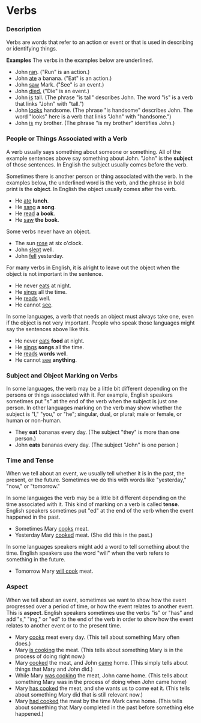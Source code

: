 # Verbs #

### Description

Verbs are words that refer to an action or event or that is used in describing or identifying things.

**Examples** The verbs in the examples below are underlined.

* John <u>ran</u>.  ("Run" is an action.)
* John <u>ate</u> a banana.  ("Eat" is an action.)
* John <u>saw</u> Mark. ("See" is an event.)
* John <u>died.</u>  ("Die" is an event.)
* John <u>is</u> tall.  (The phrase "is tall" describes John. The word "is" is a verb that links "John" with "tall.")
* John <u>looks</u> handsome. (The phrase "is handsome" describes John. The word "looks" here is a verb that links "John" with "handsome.")
* John <u>is</u> my brother. (The phrase "is my brother" identifies John.)

### People or Things Associated with a Verb

A verb usually says something about someone or something. All of the example sentences above say something about John. "John" is the **subject** of those sentences. In English the subject usually comes before the verb.

Sometimes there is another person or thing associated with the verb. In the examples below, the underlined word is the verb, and the phrase in bold print is the **object**. In English the object usually comes after the verb.

* He <u>ate</u> **lunch**.
* He <u>sang</u> **a song**.
* He <u>read</u> **a book**.
* He <u>saw</u> **the book**.

Some verbs never have an object.

* The sun <u>rose</u> at six o'clock.
* John <u>slept</u> well.
* John <u>fell</u> yesterday.

For many verbs in English, it is alright to leave out the object when the object is not important in the sentence.

* He never <u>eats</u> at night.
* He  <u>sings</u> all the time.
* He <u>reads</u> well.
* He cannot <u>see</u>.

In some languages, a verb that needs an object must always take one, even if the object is not very important. People who speak those languages might say the sentences above like this.

* He never <u>eats</u>  **food** at night.
* He  <u>sings</u> **songs** all the time.
* He <u>reads</u> **words** well.
* He cannot <u>see</u> **anything**.

### Subject and Object Marking on Verbs

In some languages, the verb may be a little bit different depending on the persons or things associated with it. For example, English speakers sometimes put "s" at the end of the verb when the subject is just one person. In other languages marking on the verb may show whether the subject is "I," "you," or "he"; singular, dual, or plural; male or female, or human or non-human.

* They __eat__ bananas every day. (The subject "they" is more than one person.)
* John __eats__ bananas every day. (The subject "John" is one person.)

### Time and Tense

When we tell about an event, we usually tell whether it is in the past, the present, or the future. Sometimes we do this with words like "yesterday," "now," or "tomorrow."

In some languages the verb may be a little bit different depending on the time associated with it. This kind of marking on a verb is called **tense**. English speakers sometimes put "ed" at the end of the verb when the event happened in the past.

* Sometimes Mary <u>cooks</u> meat.
* Yesterday Mary <u>cooked</u> meat.  (She did this in the past.)

In some languages speakers might add a word to tell something about the time. English speakers use the word "will" when the verb refers to something in the future.

* Tomorrow Mary <u>will cook</u> meat.

### Aspect

When we tell about an event, sometimes we want to show how the event progressed over a period of time, or how the event relates to another event. This is **aspect**. English speakers sometimes use the verbs "is" or "has" and add "s," "ing," or "ed" to the end of the verb in order to show how the event relates to another event or to the present time.

* Mary <u>cooks</u> meat every day. (This tell about something Mary often does.)
* Mary <u>is cooking</u> the meat. (This tells about something Mary is in the process of doing right now.)
* Mary <u>cooked</u> the meat, and John <u>came</u> home.  (This simply tells about things that Mary and John did.)
* While Mary <u>was cooking</u> the meat, John came home. (This tells about something Mary was in the process of doing when John came home)
* Mary <u>has cooked</u> the meat, and she wants us to come eat it. (This tells about something Mary did that is still relevant now.)
* Mary <u>had cooked</u> the meat by the time Mark came home. (This tells about something that Mary completed in the past before something else happened.)

